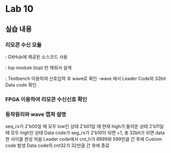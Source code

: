 # Lab 10

## 실습 내용

### **리모콘 수신 모듈**



: GitHub에 제공된 소스코드 사용

: top module (top) 만 채워서 설계

: Testbench 이용하여 신호입력 후 wave로 확인
-wave 에서 Leader Code와 32bit Data code 확인

###  **FPGA 이용하여 리모콘 수신신호 확인**

### **동작원리와 wave 캡쳐 설명**
seq_rx가 2'b00일 때 모두 low인 상태
				2'b01일 때 현재 high가 들어온 상태
				2'b11일 때 모두 high인 상태
Data code가 seg_rx가 2'b10이 되면 +1, 총 32bit가 되면 data 한 사이클 완성
처음 Leader code에서 cnt_h가 8999와 599만큼 간 후에 Custom code 발생
Data code의 cnt32가 32만큼 간 후에 종료 

<!--stackedit_data:
eyJoaXN0b3J5IjpbLTk2MjI5Mjk5MCwtMTU5NzY2NTI3OCw1ND
M4NTEyMCwxMjY4MzU1NDc0LDE3MjUxODAyMDksLTMxNDEyMTQ0
NywtMTkwNDc4MDIzMV19
-->